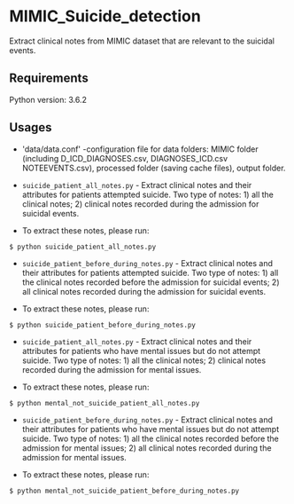 # MIMIC_Suicide_detection
Extract clinical notes from MIMIC dataset that are relevant to the suicidal events.

## Requirements
Python version: 3.6.2

## Usages
* 'data/data.conf' -configuration file for data folders:  MIMIC folder (including D_ICD_DIAGNOSES.csv, DIAGNOSES_ICD.csv
NOTEEVENTS.csv), processed folder (saving cache files), output folder.



* `suicide_patient_all_notes.py` - Extract clinical notes and their attributes for patients attempted suicide.
Two type of notes: 1) all the clinical notes; 2) clinical notes recorded during the admission for suicidal events.

* To extract these notes, please run:
```
$ python suicide_patient_all_notes.py
```

* `suicide_patient_before_during_notes.py` - Extract clinical notes and their attributes for patients attempted suicide.
Two type of notes: 1) all the clinical notes recorded before the admission for suicidal events; 2) all clinical notes recorded during the admission for suicidal events.

* To extract these notes, please run:
```
$ python suicide_patient_before_during_notes.py
```

* `suicide_patient_all_notes.py` - Extract clinical notes and their attributes for patients who have mental issues but do not attempt suicide.
Two type of notes: 1) all the clinical notes; 2) clinical notes recorded during the admission for mental issues.

* To extract these notes, please run:
```
$ python mental_not_suicide_patient_all_notes.py
```

* `suicide_patient_before_during_notes.py` - Extract clinical notes and their attributes for patients who have mental issues but do not attempt suicide.
Two type of notes: 1) all the clinical notes recorded before the admission for mental issues; 2) all clinical notes recorded during the admission for mental issues.

* To extract these notes, please run:
```
$ python mental_not_suicide_patient_before_during_notes.py
```


